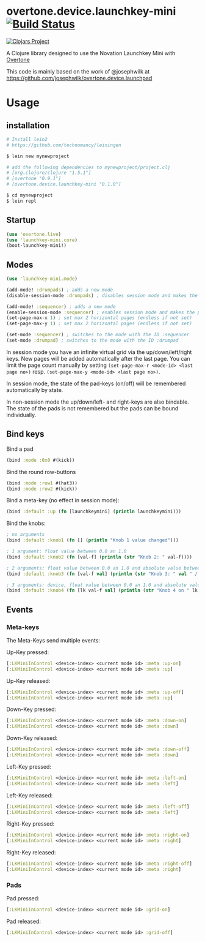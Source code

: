 # overtone.device.launchkey-mini [![Build Status](https://travis-ci.org/magicmonty/overtone.device.launchkey-mini.svg?branch=master)](https://travis-ci.org/magicmonty/overtone.device.launchkey-mini)

[![Clojars Project](http://clojars.org/overtone.device.launchkey-mini/latest-version.svg)](http://clojars.org/overtone.device.launchkey-mini)

A Clojure library designed to use the Novation Launchkey Mini with [Overtone](http://overtone.github.io)

This code is mainly based on the work of @josephwilk at https://github.com/josephwilk/overtone.device.launchpad


# Usage

## installation
```bash
# Install lein2
# https://github.com/technomancy/leiningen

$ lein new mynewproject

# add the following dependencies to mynewproject/project.clj
# [org.clojure/clojure "1.5.1"]
# [overtone "0.9.1"]
# [overtone.device.launchkey-mini "0.1.0"]

$ cd mynewproject
$ lein repl
```

## Startup

```clojure
(use 'overtone.live)
(use 'launchkey-mini.core)
(boot-launchkey-mini!)
```

## Modes
```clojure
(use 'launchkey-mini.mode)

(add-mode! :drumpads) ; adds a new mode
(disable-session-mode :drumpads) ; disables session mode and makes the pads bindable

(add-mode! :sequencer) ; adds a new mode
(enable-session-mode :sequencer) ; enables session mode and makes the pads pageable
(set-page-max-x 1) ; set max 2 horizontal pages (endless if not set)
(set-page-max-y 1) ; set max 2 horizontal pages (endless if not set)

(set-mode :sequencer) ; switches to the mode with the ID :sequencer
(set-mode :drumpad) ; switches to the mode with the ID :drumpad
```

In session mode you have an infinite virtual grid via the up/down/left/right keys.
New pages will be added automatically after the last page.
You can limit the page count manually by setting `(set-page-max-r <mode-id> <last page no>)`
resp. `(set-page-max-y <mode-id> <last page no>)`.

In session mode, the state of the pad-keys (on/off) will be remembered automatically by state.

In non-session mode the up/down/left- and right-keys are also bindable.
The state of the pads is not remembered but the pads can be bound individually.

## Bind keys

Bind a pad
```clojure
(bind :mode :0x0 #(kick))
```

Bind the round row-buttons
```clojure
(bind :mode :row1 #(hat3))
(bind :mode :row2 #(kick))
```

Bind a meta-key (no effect in session mode):
```clojure
(bind :default :up (fn [launchkeymini] (println launchkeymini)))
```

Bind the knobs:
```clojure
; no arguments
(bind :default :knob1 (fn [] (println "Knob 1 value changed")))

; 1 argument: float value between 0.0 an 1.0
(bind :default :knob2 (fn [val-f] (println (str "Knob 2: " val-f))))

; 2 arguments: float value between 0.0 an 1.0 and absolute value between 0 and 127
(bind :default :knob3 (fn [val-f val] (println (str "Knob 3: " val " / " val-f))))

; 3 arguments: device, float value between 0.0 an 1.0 and absolute value between 0 and 127
(bind :default :knob4 (fn [lk val-f val] (println (str "Knob 4 on " lk ": " val " / " val-f))))
```

## Events

### Meta-keys

The Meta-Keys send multiple events:

Up-Key pressed:
```clojure
[:LKMiniInControl <device-index> <current mode id> :meta :up-on]
[:LKMiniInControl <device-index> <current mode id> :meta :up]
```

Up-Key released:
```clojure
[:LKMiniInControl <device-index> <current mode id> :meta :up-off]
[:LKMiniInControl <device-index> <current mode id> :meta :up]
```

Down-Key pressed:
```clojure
[:LKMiniInControl <device-index> <current mode id> :meta :down-on]
[:LKMiniInControl <device-index> <current mode id> :meta :down]
```

Down-Key released:
```clojure
[:LKMiniInControl <device-index> <current mode id> :meta :down-off]
[:LKMiniInControl <device-index> <current mode id> :meta :down]
```

Left-Key pressed:
```clojure
[:LKMiniInControl <device-index> <current mode id> :meta :left-on]
[:LKMiniInControl <device-index> <current mode id> :meta :left]
```

Left-Key released:
```clojure
[:LKMiniInControl <device-index> <current mode id> :meta :left-off]
[:LKMiniInControl <device-index> <current mode id> :meta :left]
```

Right-Key pressed:
```clojure
[:LKMiniInControl <device-index> <current mode id> :meta :right-on]
[:LKMiniInControl <device-index> <current mode id> :meta :right]
```

Right-Key released:
```clojure
[:LKMiniInControl <device-index> <current mode id> :meta :right-off]
[:LKMiniInControl <device-index> <current mode id> :meta :right]
```

### Pads

Pad pressed:
```clojure
[:LKMiniInControl <device-index> <current mode id> :grid-on]
```

Pad released:
```clojure
[:LKMiniInControl <device-index> <current mode id> :grid-off]
```
